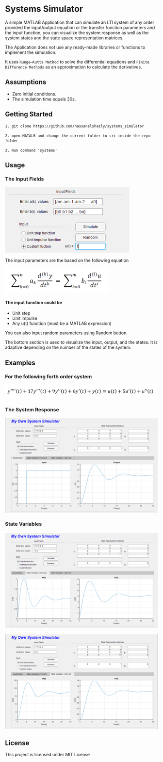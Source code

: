 
  

# Systems Simulator

A simple MATLAB Application that can simulate an LTI system of any order provided the input/output equation or the transfer function parameters and the input function, you can visualize the system response as well as the system states and the state space representation matrices.

  

The Application does not use any ready-made libraries or functions to implement the simulation.

It uses `Runge–Kutta Method` to solve the differential equations and `Finite Difference Methods` as an approximation to calculate the derivatives.

  

## Assumptions

- Zero initial conditions.
- The simulation time equals 30s.

  

## Getting Started

```
1. git clone https://github.com/hassanelshazly/systems_simulator

2. open MATALB and change the current folder to src inside the repo folder

3. Run command 'systems'
```


  

## Usage
### The Input Fields

![The Input Fields](/README_imgs/Usage.png)

  
The input parameters are the based on the following equation

![The input parameters are the based on the following equation](/README_imgs/equation.png)

  

#### The input function could be
- Unit step
- Unit impulse
- Any u(t) function (must be a MATLAB expression)

  

You can also input random parameters using Random button.

  

The bottom section is used to visualize the input, output, and the states. It is adaptive depending on the number of the states of the system.

  

## Examples

### For the following forth order system
![ Fourth Order System](/README_imgs/equation2.png)


### The System Response
![Input & Output](/README_imgs/all.png)

  
### State Variables
![State Variables X<sub>1</sub> & X<sub>2</sub>](/README_imgs/all2.png)

  

![State Variables X<sub>3</sub> & X<sub>4</sub>](/README_imgs/all3.png)

  
  

## License

This project is licensed under MIT License
